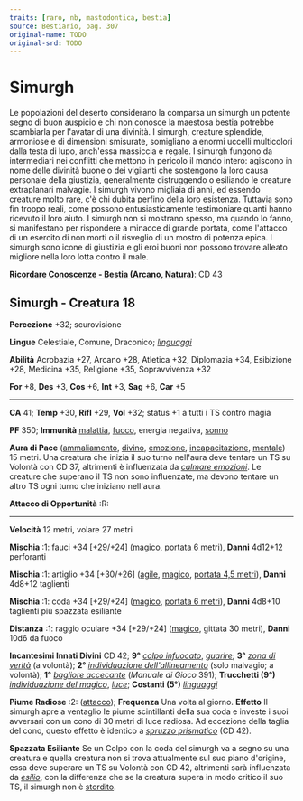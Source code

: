 ```yaml
---
traits: [raro, nb, mastodontica, bestia]
source: Bestiario, pag. 307
original-name: TODO
original-srd: TODO
---
```


# Simurgh

Le popolazioni del deserto considerano la comparsa un simurgh un potente segno
di buon auspicio e chi non conosce la maestosa bestia potrebbe scambiarla per
l'avatar di una divinità. I simurgh, creature splendide, armoniose e di
dimensioni smisurate, somigliano a enormi uccelli multicolori dalla testa di
lupo, anch'essa massiccia e regale. I simurgh fungono da intermediari nei
conflitti che mettono in pericolo il mondo intero: agiscono in nome delle
divinità buone o dei vigilanti che sostengono la loro causa personale della
giustizia, generalmente distruggendo o esiliando le creature extraplanari
malvagie. I simurgh vivono migliaia di anni, ed essendo creature molto rare, c'è
chi dubita perfino della loro esistenza. Tuttavia sono fin troppo reali, come
possono entusiasticamente testimoniare quanti hanno ricevuto il loro aiuto. I
simurgh non si mostrano spesso, ma quando lo fanno, si manifestano per
rispondere a minacce di grande portata, come l'attacco di un esercito di non
morti o il risveglio di un mostro di potenza epica. I simurgh sono icone di
giustizia e gli eroi buoni non possono trovare alleato migliore nella loro lotta
contro il male.

**[Ricordare Conoscenze - Bestia (Arcano, Natura)](/azioni/abilita/ricordare-conoscenze)**:
CD 43

## Simurgh - Creatura 18

**Percezione** +32; scurovisione

**Lingue** Celestiale, Comune, Draconico; _[linguaggi](/incantesimi/linguaggi)_

**Abilità** Acrobazia +27, Arcano +28, Atletica +32, Diplomazia +34, Esibizione
+28, Medicina +35, Religione +35, Sopravvivenza +32

**For** +8, **Des** +3, **Cos** +6, **Int** +3, **Sag** +6, **Car** +5

---

**CA** 41; **Temp** +30, **Rifl** +29, **Vol** +32; status +1 a tutti i TS
contro magia

**PF** 350; **Immunità** [malattia](/tratti/malattia), [fuoco](/tratti/fuoco),
energia negativa, [sonno](/tratti/sonno)

**Aura di Pace** ([ammaliamento](/tratti/ammaliamento),
[divino](/tratti/divino), [emozione](/tratti/emozione),
[incapacitazione](/tratti/incapacitazione), [mentale](/tratti/mentale)) 15
metri. Una creatura che inizia il suo turno nell'aura deve tentare un TS su
Volontà con CD 37, altrimenti è influenzata da
_[calmare emozioni](/incantesimi/calmare-emozioni)_. Le creature che superano il
TS non sono influenzate, ma devono tentare un altro TS ogni turno che iniziano
nell'aura.

**Attacco di Opportunità** :R:

---

**Velocità** 12 metri, volare 27 metri

**Mischia** :1: fauci +34 \[+29/+24] ([magico](/creature/catturateschi),
[portata 6 metri](/tratti/portata)), **Danni** 4d12+12 perforanti

**Mischia** :1: artiglio +34 \[+30/+26] ([agile](/tratti/agile),
[magico](/creature/catturateschi), [portata 4,5 metri](/tratti/portata)),
**Danni** 4d8+12 taglienti

**Mischia** :1: coda +34 \[+29/+24] ([magico](/creature/catturateschi),
[portata 6 metri](/tratti/portata)), **Danni** 4d8+10 taglienti più spazzata
esiliante

**Distanza** :1: raggio oculare +34 \[+29/+24]
([magico](/creature/catturateschi), gittata 30 metri), **Danni** 10d6 da fuoco

**Incantesimi Innati Divini** CD 42; **9°**
_[colpo infuocato](/incantesimi/colpo-infuocato)_,
_[guarire](/incantesimi/guarire)_; **3°**
_[zona di verità](/incantesimi/zona-di-verita)_ (a volontà); **2°**
_[individuazione dell'allineamento](/incantesimi/individuazione-dellallineamento)_
(solo malvagio; a volontà); **1°**
_[bagliore accecante](/incantesimi/incantesimi-focalizzati)_ (_Manuale di Gioco_
391); **Trucchetti (9°)**
_[individuazione del magico](/incantesimi/individuazione-del-magico)_,
_[luce](/incantesimi/luce)_; **Costanti (5°)**
_[linguaggi](/incantesimi/linguaggi)_

**Piume Radiose** :2: ([attacco](/tratti/attacco)); **Frequenza** Una volta al
giorno. **Effetto** Il simurgh apre a ventaglio le piume scintillanti della sua
coda e investe i suoi avversari con un cono di 30 metri di luce radiosa. Ad
eccezione della taglia del cono, questo effetto è identico a
_[spruzzo prismatico](/incantesimi/spruzzo-prismatico)_ (CD 42).

**Spazzata Esiliante** Se un Colpo con la coda del simurgh va a segno su una
creatura e quella creatura non si trova attualmente sul suo piano d'origine,
essa deve superare un TS su Volontà con CD 42, altrimenti sarà influenzata da
_[esilio](/incantesimi/esilio)_, con la differenza che se la creatura supera in
modo critico il suo TS, il simurgh non è [stordito](/condizioni/stordito).
